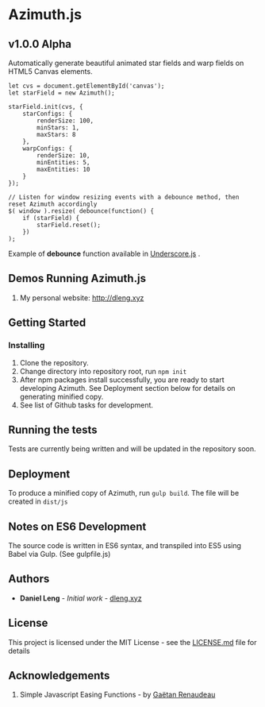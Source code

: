 # Azimuth.js

## v1.0.0 Alpha

Automatically generate beautiful animated star fields and warp fields on HTML5 Canvas elements.
```
let cvs = document.getElementById('canvas');
let starField = new Azimuth();

starField.init(cvs, {
    starConfigs: {
        renderSize: 100,
        minStars: 1,
        maxStars: 8
    },
    warpConfigs: {
        renderSize: 10,
        minEntities: 5,
        maxEntities: 10
    }
});
```

```
// Listen for window resizing events with a debounce method, then reset Azimuth accordingly
$( window ).resize( debounce(function() {
    if (starField) {
        starField.reset();
    })
);
```
Example of **debounce** function available in [Underscore.js](http://underscorejs.org/#debounce) .

## Demos Running Azimuth.js

1. My personal website: http://dleng.xyz

## Getting Started

### Installing

1. Clone the repository.
2. Change directory into repository root, run `npm init`
3. After npm packages install successfully, you are ready to start developing Azimuth. See Deployment section below for details on generating minified copy.
4. See list of Github tasks for development.

## Running the tests

Tests are currently being written and will be updated in the repository soon.

## Deployment

To produce a minified copy of Azimuth, run `gulp build`. The file will be created in `dist/js`

## Notes on ES6 Development

The source code is written in ES6 syntax, and transpiled into ES5 using Babel via Gulp. (See gulpfile.js)


## Authors

* **Daniel Leng** - *Initial work* - [dleng.xyz](http://dleng.xyz)

## License

This project is licensed under the MIT License - see the [LICENSE.md](LICENSE.md) file for details

## Acknowledgements

1. Simple Javascript Easing Functions - by [Gaëtan Renaudeau](https://gist.github.com/gre/1650294)